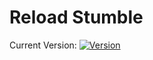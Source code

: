 # Reload Stumble

Current Version: [![Version](https://img.shields.io/badge/version-0.1.0-blue)](https://github.com/your-username/your-repo/blob/main/VERSION)

